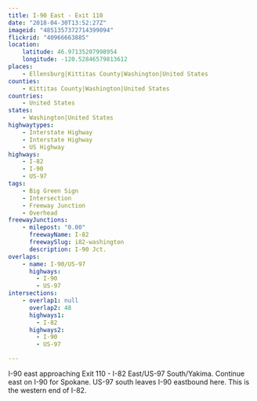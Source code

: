 ```yaml
---
title: I-90 East - Exit 110
date: "2018-04-30T13:52:27Z"
imageid: "4851357372714399094"
flickrid: "40966663885"
location:
    latitude: 46.97135207998954
    longitude: -120.52846579813612
places:
    - Ellensburg|Kittitas County|Washington|United States
counties:
    - Kittitas County|Washington|United States
countries:
    - United States
states:
    - Washington|United States
highwaytypes:
    - Interstate Highway
    - Interstate Highway
    - US Highway
highways:
    - I-82
    - I-90
    - US-97
tags:
    - Big Green Sign
    - Intersection
    - Freeway Junction
    - Overhead
freewayJunctions:
    - milepost: "0.00"
      freewayName: I-82
      freewaySlug: i82-washington
      description: I-90 Jct.
overlaps:
    - name: I-90/US-97
      highways:
        - I-90
        - US-97
intersections:
    - overlap1: null
      overlap2: 48
      highways1:
        - I-82
      highways2:
        - I-90
        - US-97

---
```

I-90 east approaching Exit 110 - I-82 East/US-97 South/Yakima.  Continue east on I-90 for Spokane.  US-97 south leaves I-90 eastbound here.  This is the western end of I-82.
